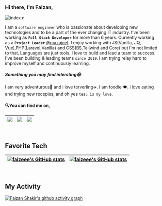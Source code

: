 ### Hi there, I'm Faizan,
![index n](https://user-images.githubusercontent.com/59387960/152361225-59619d85-a72d-4cc6-a04c-b7ca6c29daf3.png)


I am a `software engineer` who is passionate about developing new technologies and to be a part of the ever changing IT industry. I've been working as <b>`Full Stack Developer`</b> for more than 6 years. Currently working as a <b>`Project Leader`</b> [@mazajnet](https://github.com/mazajnet). 
I enjoy working with JS(Vanilla, JQ, Vue),PHP(Laravel,Vanilla) and CSS(BS,Tailwind and Core) but I'm not limited to that, Languages are just tools. 
I love to build and lead a team to success. I've been building & leading teams `since 2019`.
I am trying relay hard to improve myself and continuously learning. 

##### Something you may find intersting😄
I am very adventurous🌄 and i love terverling✈️. 
I am foodie 🍽️, i love eating and trying new recepies, 
 and oh yes `tea☕ is my love`.

#### 🔍You can find me on,
| <a href="https://www.linkedin.com/in/faizeee" target="_blank"><img src="https://img.shields.io/badge/LinkedIn-0077B5?style=for-the-badge&logo=linkedin&logoColor=white"></a>  | <a href="https://twitter.com/_faizeee"><img src="https://img.shields.io/badge/Twitter-1DA1F2?style=for-the-badge&logo=twitter&logoColor=white"></a> | <a href="https://twitter.com/faizeeeCh"><img src="https://img.shields.io/badge/Facebook-1877F2?style=for-the-badge&logo=facebook&logoColor=white"></a> |
| ------------- | ------------- |  ------------- |

<br>
<h2 align="left" id="tech">Favorite Tech</h2>

| [![faizeee's GitHub stats](https://github-readme-stats.vercel.app/api?username=faizeee)](https://github.com/faizeee) | [![faizeee's GitHub stats](https://github-readme-stats.vercel.app/api/top-langs/?username=faizeee&layout=compact&hide_border=true)](https://github.com/faizeee)|
| ------------- | ------------- |

<br>
<h2 align="left" id="tech">My Activity</h2>

[![Faizan Shakir's github activity graph](https://activity-graph.herokuapp.com/graph?username=faizeee&bg_color=0b2438&color=ffff&line=ff6b6b&point=ff6b6b&hide_border=true)](https://github.com/faizeee)
